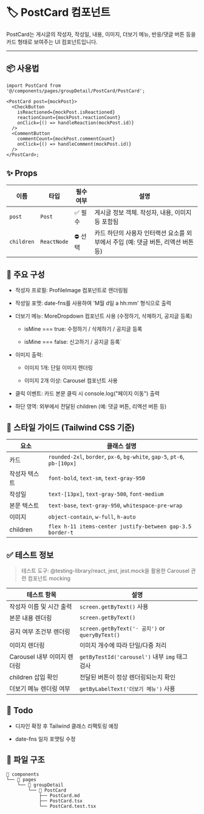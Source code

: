 # 🏷️ PostCard 컴포넌트

PostCard는 게시글의 작성자, 작성일, 내용, 이미지, 더보기 메뉴, 반응/댓글 버튼 등을 카드 형태로 보여주는 UI 컴포넌트입니다.

---

## 📦 사용법

```tsx
import PostCard from '@/components/pages/groupDetail/PostCard/PostCard';

<PostCard post={mockPost}>
  <CheckButton
    isReactioned={mockPost.isReactioned}
    reactionCount={mockPost.reactionCount}
    onClick={() => handleReaction(mockPost.id)}
  />
  <CommentButton
    commentCount={mockPost.commentCount}
    onClick={() => handleComment(mockPost.id)}
  />
</PostCard>;
```

## ✨ Props

| 이름       | 타입        | 필수 여부 | 설명                                                                             |
| ---------- | ----------- | --------- | -------------------------------------------------------------------------------- |
| `post`     | `Post`      | ✅ 필수   | 게시글 정보 객체. 작성자, 내용, 이미지 등 포함됨                                 |
| `children` | `ReactNode` | ⛔ 선택   | 카드 하단의 사용자 인터랙션 요소를 외부에서 주입 (예: 댓글 버튼, 리액션 버튼 등) |

## 🧱 주요 구성

- 작성자 프로필: ProfileImage 컴포넌트로 렌더링됨

- 작성일 포맷: date-fns를 사용하여 'M월 d일 a hh:mm' 형식으로 출력

- 더보기 메뉴: MoreDropdown 컴포넌트 사용 (수정하기, 삭제하기, 공지글 등록)

  - isMine === true: 수정하기 / 삭제하기 / 공지글 등록

  - isMine === false: 신고하기 / 공지글 등록`

- 이미지 출력:

  - 이미지 1개: 단일 이미지 렌더링

  - 이미지 2개 이상: Carousel 컴포넌트 사용

- 클릭 이벤트: 카드 본문 클릭 시 console.log("페이지 이동") 출력

- 하단 영역: 외부에서 전달된 children (예: 댓글 버튼, 리액션 버튼 등)

## 🎨 스타일 가이드 (Tailwind CSS 기준)

| 요소          | 클래스 설명                                                               |
| ------------- | ------------------------------------------------------------------------- |
| 카드          | `rounded-2xl`, `border`, `px-6`, `bg-white`, `gap-5`, `pt-6`, `pb-[10px]` |
| 작성자 텍스트 | `font-bold`, `text-sm`, `text-gray-950`                                   |
| 작성일        | `text-[13px]`, `text-gray-500`, `font-medium`                             |
| 본문 텍스트   | `text-base`, `text-gray-950`, `whitespace-pre-wrap`                       |
| 이미지        | `object-contain`, `w-full`, `h-auto`                                      |
| children      | `flex h-11 items-center justify-between gap-3.5 border-t`                 |

## ✅ 테스트 정보

> 테스트 도구: @testing-library/react, jest, jest.mock을 활용한 Carousel 관련 컴포넌트 mocking

| 테스트 항목                 | 설명                                            |
| --------------------------- | ----------------------------------------------- |
| 작성자 이름 및 시간 출력    | `screen.getByText()` 사용                       |
| 본문 내용 렌더링            | `screen.getByText()`                            |
| 공지 여부 조건부 렌더링     | `screen.getByText('· 공지')` or `queryByText()` |
| 이미지 렌더링               | 이미지 개수에 따라 단일/다중 처리               |
| Carousel 내부 이미지 렌더링 | `getByTestId('carousel')` 내부 `img` 태그 검사  |
| children 삽입 확인          | 전달된 버튼이 정상 렌더링되는지 확인            |
| 더보기 메뉴 렌더링 여부     | `getByLabelText('더보기 메뉴')` 사용            |

## 🧠 Todo

- 디자인 확정 후 Tailwind 클래스 리팩토링 예정

- date-fns 일자 포맷팅 수정

## 📁 파일 구조

```
📁 components
└── 📁 pages
    └── 📁 groupDetail
        └── 📁 PostCard
            ├── PostCard.md
            ├── PostCard.tsx
            └── PostCard.test.tsx
```
